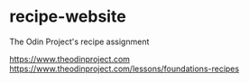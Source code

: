 # recipe-website
The Odin Project's recipe assignment

https://www.theodinproject.com
https://www.theodinproject.com/lessons/foundations-recipes
